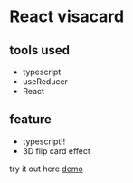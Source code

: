 # React visacard

## tools used

- typescript
- useReducer
- React

## feature

- typescript!!
- 3D flip card effect

try it out here [demo](https://61f2465f0eb9b863799fe896--determined-shaw-43dde8.netlify.app/)
